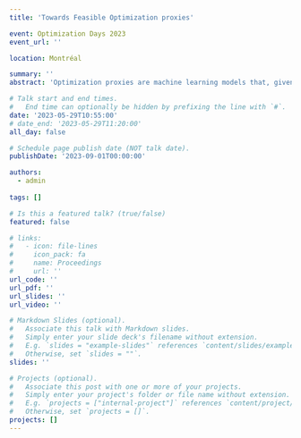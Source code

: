```yaml
---
title: 'Towards Feasible Optimization proxies'

event: Optimization Days 2023
event_url: ''

location: Montréal

summary: ''
abstract: 'Optimization proxies are machine learning models that, given an optimization instance data, seek to predict a close-to-optimal solution for that instance. Such models have received a lot of attention in power systems for their potential to speedup optimization algorithms and enable fast ML-based simulations. Two major challenges in training proxies are costly data-generation, and ensuring that predicted solutions satisfy physical and engineering constraints. This talk presents some recent work in addressing these two challenges for unit commitment and optimal power flow problems. Numerical results are reported on industry-size instances.'

# Talk start and end times.
#   End time can optionally be hidden by prefixing the line with `#`.
date: '2023-05-29T10:55:00'
# date_end: '2023-05-29T11:20:00'
all_day: false

# Schedule page publish date (NOT talk date).
publishDate: '2023-09-01T00:00:00'

authors:
  - admin
  
tags: []

# Is this a featured talk? (true/false)
featured: false

# links:
#   - icon: file-lines
#     icon_pack: fa
#     name: Proceedings
#     url: ''
url_code: ''
url_pdf: ''
url_slides: ''
url_video: ''

# Markdown Slides (optional).
#   Associate this talk with Markdown slides.
#   Simply enter your slide deck's filename without extension.
#   E.g. `slides = "example-slides"` references `content/slides/example-slides.md`.
#   Otherwise, set `slides = ""`.
slides: ''

# Projects (optional).
#   Associate this post with one or more of your projects.
#   Simply enter your project's folder or file name without extension.
#   E.g. `projects = ["internal-project"]` references `content/project/deep-learning/index.md`.
#   Otherwise, set `projects = []`.
projects: []
---
```

